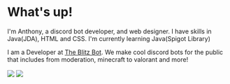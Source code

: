 <h1>What's up!</h1>
<p> I'm Anthony, a discord bot developer, and web designer. I have skills in Java(JDA), HTML and CSS. I'm currently learning Java(Spigot Library)

<p>I am a Developer at <a href="https://theblitzbot.com">The Blitz Bot</a>. We make cool discord bots for the public that includes from moderation, minecraft to valorant and more! </p>
<img align="center" src="https://github-readme-stats.vercel.app/api//?username=JTXOfficial&theme=gruvbox" />
<img align="center" src="https://github-readme-stats.vercel.app/api/top-langs/?username=JTXOfficial&theme=gruvbox" />



